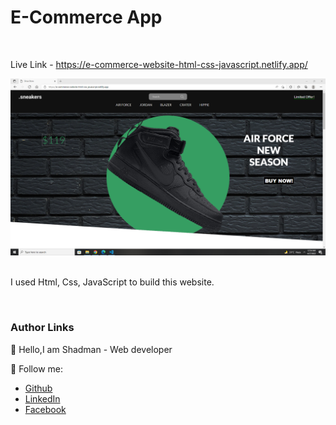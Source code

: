 # E-Commerce App    
<br/>

Live Link - https://e-commerce-website-html-css-javascript.netlify.app/

<img src="./shadman.png"/>  
<br/>
<br/>



I used Html, Css, JavaScript to build this website.


<br/>

### Author Links  

👋 Hello,I am Shadman - Web developer

🚀 Follow me:  


  - [Github](https://github.com/sakibshadman1)
  - [LinkedIn](https://www.linkedin.com/in/shadman-sakib-414b25211)
  - [Facebook](https://www.facebook.com/shadman.sakibtanmoy)
  



